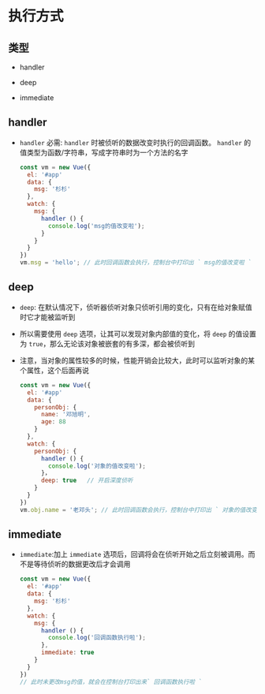 # 执行方式

## 类型

+ handler

+ deep

+ immediate

## handler

+ `handler` 必需: `handler` 时被侦听的数据改变时执行的回调函数。 `handler` 的值类型为函数/字符串，写成字符串时为一个方法的名字

  ```js
  const vm = new Vue({
    el: '#app'
    data: {
      msg: '杉杉'
    },
    watch: {
      msg: {
        handler () {
          console.log('msg的值改变啦');
        }
      }
    }
  })
  vm.msg = 'hello'; // 此时回调函数会执行，控制台中打印出 ` msg的值改变啦 `
  ```

## deep

+ `deep`: 在默认情况下，侦听器侦听对象只侦听引用的变化，只有在给对象赋值时它才能被监听到
+ 所以需要使用 `deep` 选项，让其可以发现对象内部值的变化，将 `deep` 的值设置为 `true`，那么无论该对象被嵌套的有多深，都会被侦听到

+ 注意，当对象的属性较多的时候，性能开销会比较大，此时可以监听对象的某个属性，这个后面再说

  ```js
  const vm = new Vue({
    el: '#app'
    data: {
      personObj: {
        name: '邓旭明',
        age: 88
      }
    },
    watch: {
      personObj: {
        handler () {
          console.log('对象的值改变啦');
        }，
        deep: true   // 开启深度侦听
      }
    }
  })
  vm.obj.name = '老邓头'; // 此时回调函数会执行，控制台中打印出 ` 对象的值改变啦 `
  ```

## immediate

+ `immediate`:加上 `immediate` 选项后，回调将会在侦听开始之后立刻被调用。而不是等待侦听的数据更改后才会调用

  ```js
  const vm = new Vue({
    el: '#app'
    data: {
      msg: '杉杉'
    },
    watch: {
      msg: {
        handler () {
          console.log('回调函数执行啦');
        },
        immediate: true
      }
    }
  })
  // 此时未更改msg的值，就会在控制台打印出来` 回调函数执行啦 `
  ```

